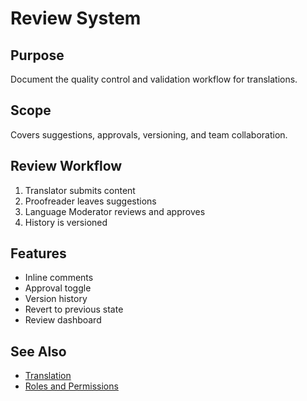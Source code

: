 # Review System

## Purpose
Document the quality control and validation workflow for translations.

## Scope
Covers suggestions, approvals, versioning, and team collaboration.

## Review Workflow
1. Translator submits content
2. Proofreader leaves suggestions
3. Language Moderator reviews and approves
4. History is versioned

## Features
- Inline comments
- Approval toggle
- Version history
- Revert to previous state
- Review dashboard

## See Also
- [Translation](translation.md)
- [Roles and Permissions](../architecture/roles.md) 